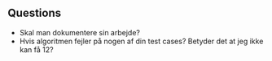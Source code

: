 ## Questions 
- Skal man dokumentere sin arbejde?
- Hvis algoritmen fejler på nogen af din test cases? Betyder det at jeg ikke kan få 12?

